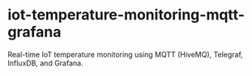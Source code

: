 # iot-temperature-monitoring-mqtt-grafana
Real-time IoT temperature monitoring using MQTT (HiveMQ), Telegraf, InfluxDB, and Grafana.
